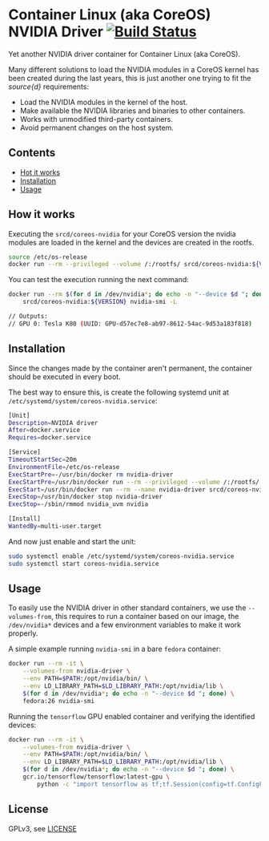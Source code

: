 
# Container Linux (aka CoreOS) NVIDIA Driver [![Build Status](https://travis-ci.org/src-d/coreos-nvidia.svg?branch=master)](https://travis-ci.org/src-d/coreos-nvidia)

Yet another NVIDIA driver container for Container Linux (aka CoreOS).

Many different solutions to load the NVIDIA modules in a CoreOS kernel has been created during the last years, this is just another one trying to fit the *source{d}* requirements:

- Load the NVIDIA modules in the kernel of the host.
- Make available the NVIDIA libraries and binaries to other containers.
- Works with unmodified third-party containers.
- Avoid permanent changes on the host system.

## Contents

* [Hot it works]($how-it-works)
* [Installation](#installation)
* [Usage](#usage)

## How it works

Executing the `srcd/coreos-nvidia` for your CoreOS version the nvidia modules are loaded in the kernel and the devices are created in the rootfs.

```sh
source /etc/os-release
docker run --rm --privileged --volume /:/rootfs/ srcd/coreos-nvidia:${VERSION}
```

You can test the execution running the next command:

```sh
docker run --rm $(for d in /dev/nvidia*; do echo -n "--device $d "; done) \
    srcd/coreos-nvidia:${VERSION} nvidia-smi -L

// Outputs:
// GPU 0: Tesla K80 (UUID: GPU-d57ec7e8-ab97-8612-54ac-9d53a183f818)
```

## Installation

Since the changes made by the container aren't permanent, the container should be executed in every boot.

The best way to ensure this, is create the following systemd unit at `/etc/systemd/system/coreos-nvidia.service`:

```sh
[Unit]
Description=NVIDIA driver
After=docker.service
Requires=docker.service

[Service]
TimeoutStartSec=20m
EnvironmentFile=/etc/os-release
ExecStartPre=-/usr/bin/docker rm nvidia-driver
ExecStartPre=/usr/bin/docker run --rm --privileged --volume /:/rootfs/ srcd/coreos-nvidia:${VERSION}
ExecStart=/usr/bin/docker run --rm --name nvidia-driver srcd/coreos-nvidia:${VERSION} sleep infinity
ExecStop=/usr/bin/docker stop nvidia-driver
ExecStop=-/sbin/rmmod nvidia_uvm nvidia

[Install]
WantedBy=multi-user.target
```

And now just enable and start the unit:

```sh
sudo systemctl enable /etc/systemd/system/coreos-nvidia.service
sudo systemctl start coreos-nvidia.service
```

## Usage

To easily use the NVIDIA driver in other standard containers, we use the `--volumes-from`, this requires to run a container based on our image, the `/dev/nvidia*` devices and a few environment variables to make it work properly.

A simple example running `nvidia-smi` in a bare `fedora` container:

```sh
docker run --rm -it \
    --volumes-from nvidia-driver \
    --env PATH=$PATH:/opt/nvidia/bin/ \
    --env LD_LIBRARY_PATH=$LD_LIBRARY_PATH:/opt/nvidia/lib \
    $(for d in /dev/nvidia*; do echo -n "--device $d "; done) \
    fedora:26 nvidia-smi
```

Running the `tensorflow` GPU enabled container and verifying the identified devices:

```sh
docker run --rm -it \
    --volumes-from nvidia-driver \
    --env PATH=$PATH:/opt/nvidia/bin/ \
    --env LD_LIBRARY_PATH=$LD_LIBRARY_PATH:/opt/nvidia/lib \
    $(for d in /dev/nvidia*; do echo -n "--device $d "; done) \
    gcr.io/tensorflow/tensorflow:latest-gpu \
        python -c "import tensorflow as tf;tf.Session(config=tf.ConfigProto(log_device_placement=True))"

```

## License

GPLv3, see [LICENSE](LICENSE)

